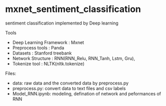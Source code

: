 # mxnet_sentiment_classification
sentiment classification implemented by Deep learning

Tools
*  Deep Learning Framework : Mxnet
*  Preprocess tools : Panda 
*  Datasets : Stanford treebank 
*  Network Structure : RNN(RNN_Relu, RNN_Tanh, Lstm, Gru),
*  Tokenize tool : NLTK(nltk.tokenize)

Files: 
* data: raw data and the converted data by preprocess.py
* preprocess.py: convert data to text files and csv labels 
* Model_RNN.ipynb: modeling, defination of network and peformances of RNN
